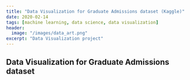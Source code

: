 ```yaml
---
title: "Data Visualization for Graduate Admissions dataset (Kaggle)"
date: 2020-02-14
tags: [machine learning, data science, data visualization]
header:
  image: "/images/data_art.png"
excerpt: "Data Visualization project"
---
```


## Data Visualization for Graduate Admissions dataset

